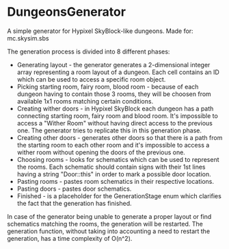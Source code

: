 # DungeonsGenerator
A simple generator for Hypixel SkyBlock-like dungeons.
Made for: mc.skysim.sbs

The generation process is divided into 8 different phases:
- Generating layout - the generator generates a 2-dimensional integer
array representing a room layout of a dungeon. Each cell contains
an ID which can be used to access a specific room object.
- Picking starting room, fairy room, blood room - because of each
dungeon having to contain those 3 rooms, they will be choosen from
available 1x1 rooms matching certain conditions.
- Creating wither doors - in Hypixel SkyBlock each dungeon has
a path connecting starting room, fairy room and blood room. It's impossible
to access a "Wither Room" without having direct access to the previous one.
The generator tries to replicate this in this generation phase.
- Creating other doors - generates other doors so that there is a path
from the starting room to each other room and it's impossible to access a wither
room without opening the doors of the previous one.
- Choosing rooms - looks for schematics which can be used to represent the rooms.
Each schematic should contain signs with their 1st lines having a string "Door::this"
in order to mark a possible door location.
- Pasting rooms - pastes room schematics in their respective locations.
- Pasting doors - pastes door schematics.
- Finished - is a placeholder for the GenerationStage enum
which clarifies the fact that the generation has finished.

In case of the generator being unable to generate a proper layout or
find schematics matching the rooms, the generation will be restarted.
The generation function, without taking into accounting a need
to restart the generation, has a time complexity of O(n^2).
